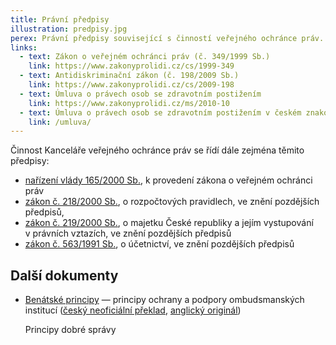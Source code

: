 ```yaml
---
title: Právní předpisy
illustration: predpisy.jpg
perex: Právní předpisy související s činností veřejného ochránce práv.
links:
  - text: Zákon o veřejném ochránci práv (č. 349/1999 Sb.)
    link: https://www.zakonyprolidi.cz/cs/1999-349
  - text: Antidiskriminační zákon (č. 198/2009 Sb.)
    link: https://www.zakonyprolidi.cz/cs/2009-198
  - text: Úmluva o právech osob se zdravotním postižením
    link: https://www.zakonyprolidi.cz/ms/2010-10
  - text: Úmluva o právech osob se zdravotním postižením v českém znakovém jazyce
    link: /umluva/
---
```

Činnost Kanceláře veřejného ochránce práv se řídí dále zejména těmito předpisy:

* [nařízení vlády 165/2000 Sb.](https://www.zakonyprolidi.cz/cs/2000-165), k provedení zákona o veřejném ochránci práv
* [zákon č. 218/2000 Sb.](https://www.zakonyprolidi.cz/cs/2000-218), o rozpočtových pravidlech, ve znění pozdějších předpisů,
* [zákon č. 219/2000 Sb.](https://www.zakonyprolidi.cz/cs/2000-219), o majetku České republiky a jejím vystupování v právních vztazích, ve znění pozdějších předpisů
* [zákon č. 563/1991 Sb.](https://www.zakonyprolidi.cz/cs/1991-563), o účetnictví, ve znění pozdějších předpisů

## Další dokumenty

* [Benátské principy](Benatske-principy.pdf) — principy ochrany a podpory ombudsmanských institucí ([český neoficiální překlad](Benatske-principy.pdf), [anglický originál](Venice-principles.pdf))

  Principy dobré správy